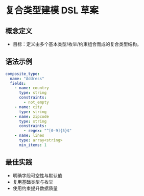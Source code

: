 # 复合类型建模 DSL 草案

## 概念定义

- 目标：定义由多个基本类型/枚举/约束组合而成的复合类型结构。

## 语法示例

```yaml
composite_type:
  name: "Address"
  fields:
    - name: country
      type: string
      constraints:
        - not_empty
    - name: city
      type: string
    - name: zipcode
      type: string
      constraints:
        - regex: "^[0-9]{5}$"
    - name: lines
      type: array<string>
      min_items: 1
```

## 最佳实践

- 明确字段可空性与默认值
- 复用基础类型与枚举
- 使用约束提升数据质量
